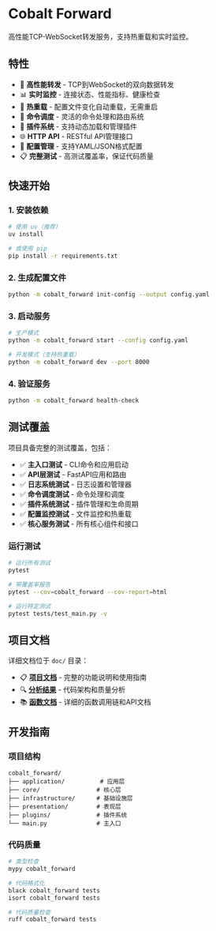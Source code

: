 # Cobalt Forward

高性能TCP-WebSocket转发服务，支持热重载和实时监控。

## 特性

- 🚀 **高性能转发** - TCP到WebSocket的双向数据转发
- 📊 **实时监控** - 连接状态、性能指标、健康检查
- 🔄 **热重载** - 配置文件变化自动重载，无需重启
- 🎯 **命令调度** - 灵活的命令处理和路由系统
- 🔌 **插件系统** - 支持动态加载和管理插件
- 🌐 **HTTP API** - RESTful API管理接口
- 📝 **配置管理** - 支持YAML/JSON格式配置
- 📋 **完整测试** - 高测试覆盖率，保证代码质量

## 快速开始

### 1. 安装依赖
```bash
# 使用 uv（推荐）
uv install

# 或使用 pip
pip install -r requirements.txt
```

### 2. 生成配置文件
```bash
python -m cobalt_forward init-config --output config.yaml
```

### 3. 启动服务
```bash
# 生产模式
python -m cobalt_forward start --config config.yaml

# 开发模式（支持热重载）
python -m cobalt_forward dev --port 8000
```

### 4. 验证服务
```bash
python -m cobalt_forward health-check
```

## 测试覆盖

项目具备完整的测试覆盖，包括：

- ✅ **主入口测试** - CLI命令和应用启动
- ✅ **API层测试** - FastAPI应用和路由
- ✅ **日志系统测试** - 日志设置和管理器
- ✅ **命令调度测试** - 命令处理和调度
- ✅ **插件系统测试** - 插件管理和生命周期
- ✅ **配置监控测试** - 文件监控和热重载
- ✅ **核心服务测试** - 所有核心组件和接口

### 运行测试
```bash
# 运行所有测试
pytest

# 带覆盖率报告
pytest --cov=cobalt_forward --cov-report=html

# 运行特定测试
pytest tests/test_main.py -v
```

## 项目文档

详细文档位于 `doc/` 目录：

- 📋 **[项目文档](doc/项目文档.md)** - 完整的功能说明和使用指南
- 🔍 **[分析结果](doc/分析结果.md)** - 代码架构和质量分析
- 📚 **[函数文档](doc/函数文档.md)** - 详细的函数调用链和API文档

## 开发指南

### 项目结构
```
cobalt_forward/
├── application/          # 应用层
├── core/                # 核心层
├── infrastructure/      # 基础设施层
├── presentation/        # 表现层
├── plugins/             # 插件系统
└── main.py              # 主入口
```

### 代码质量
```bash
# 类型检查
mypy cobalt_forward

# 代码格式化
black cobalt_forward tests
isort cobalt_forward tests

# 代码质量检查
ruff cobalt_forward tests
```

